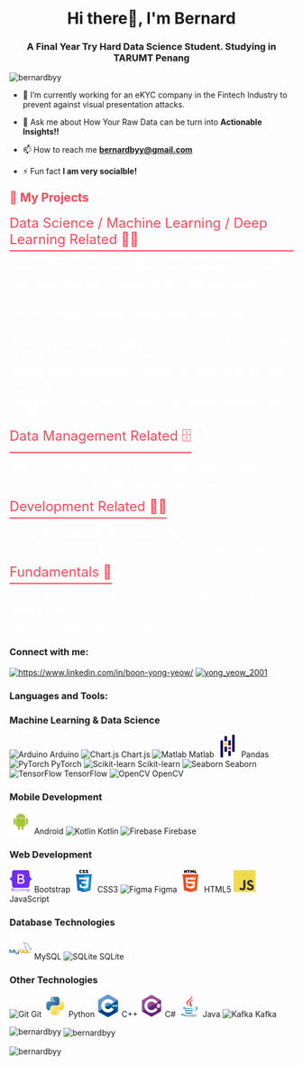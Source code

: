 <h1 align="center">Hi there👋, I'm Bernard</h1>
<h3 align="center">A Final Year Try Hard Data Science Student. Studying in TARUMT Penang</h3>

<p align="left"> <img src="https://komarev.com/ghpvc/?username=bernardbyy&label=Profile%20views&color=0e75b6&style=flat" alt="bernardbyy" /> </p>

- 🔭 I’m currently working for an eKYC company in the Fintech Industry to prevent against visual presentation attacks.   

- 💬 Ask me about How Your Raw Data can be turn into **Actionable Insights!!**

- 📫 How to reach me **bernardbyy@gmail.com**

- ⚡ Fun fact **I am very socialble!**

<!-- Adding My Projects Section -->
<h2 style="color: #ff4757; margin-top: 20px;">📁 My Projects</h2>

<!-- DATA SCIENCE/ ML / DL SECTION-->
<div style="color: #ff4757; font-size: 24px; border-bottom: 2px solid #ff4757; display: inline-block; padding-bottom: 5px;">Data Science / Machine Learning / Deep Learning Related 🔎🧬</div>
<ul style="list-style: none; padding: 0;">
    <li style="margin-top: 10px; font-size: 18px;"><a href="https://github.com/Bernardbyy/ResumeParser-LLM" style="color: white;">Resume Parser and Job Matching w/ Deepseek-V3-0324</a></li>
    <li style="margin-top: 10px; font-size: 18px;"><a href="https://github.com/Bernardbyy/FaceCountingAppMTCNN" style="color: white;">Face Detection and Counting w/ MTCNN and Image Processing</a></li>
    <li style="margin-top: 10px; font-size: 18px;"><a href="https://github.com/Bernardbyy/CIFAR10-ImageClassfication" style="color: white;">CIFAR10-Image Classification w/ MobileNetV2 and DenseNet-121 </a></li>
    <li style="margin-top: 10px; font-size: 18px;"><a href="https://github.com/Bernardbyy/BahasaRojakSentimentAnalysis" style="color: white;">Bahasa Rojak Sentiment Analysis w/ downstreamed Cross Lingual Model XLM-RoBERTa (XLM-T)</a></li>
    <li style="margin-top: 10px; font-size: 18px;"><a href="https://github.com/Bernardbyy/SpotifyMusicClassifier" style="color: white;">Spotify Music Preference Classifier w/ XGB, GNB, RF and Stacking</a></li>
    <li style="margin-top: 10px; font-size: 18px;"><a href="https://github.com/Bernardbyy/USD-EURCurrencyPairPrediction" style="color: white;">USD/EUR Curreny Pair Prediction w/ ARIMA, SARIMA, and LSTM</a></li>
</ul>

<!-- DATA MANAGEMENT SECTION-->
<div style="color: #ff4757; font-size: 24px; border-bottom: 2px solid #ff4757; display: inline-block; padding-bottom: 5px;">Data Management Related 🗄️</div>
<ul style="list-style: none; padding: 0;">
    <li style="margin-top: 10px; font-size: 18px;"><a href="https://github.com/Bernardbyy/AmazonStockPriceVisualization/tree/main" style="color: white;">Real-Time Amazon Stock Price Visualization w/ Kafka</a></li>
    <li style="margin-top: 10px; font-size: 18px;"><a href="https://github.com/Bernardbyy/MicrosoftNorthwindDatawarehouse" style="color: white;">Microsoft Northwind Data Warehouse Project</a></li>
</ul>

<!-- DEVELOPMENT RELATED SECTION-->
<div style="color: #ff4757; font-size: 24px; border-bottom: 2px solid #ff4757; display: inline-block; padding-bottom: 5px;">Development Related 📲🌐</div>
<ul style="list-style: none; padding: 0;">
    <li style="margin-top: 10px; font-size: 18px;"><a href="https://github.com/Bernardbyy/DebtDecoder" style="color: white;">Personal Finance Kotlin Android App </a></li>
    <li style="margin-top: 10px; font-size: 18px;"><a href="https://github.com/Bernardbyy/BurgerWebsite" style="color: white;">Burger Restaurant Website w/ HTML, CSS and Javascript</a></li>
</ul>

<!-- FUNDAMENTALS SECTION-->
<div style="color: #ff4757; font-size: 24px; border-bottom: 2px solid #ff4757; display: inline-block; padding-bottom: 5px;">Fundamentals 🍼</div>
<ul style="list-style: none; padding: 0;">
    <li style="margin-top: 10px; font-size: 18px;"><a href="https://github.com/Bernardbyy/TutorManagementModule" style="color: white;">Tutor Management Module w/ Doubly Linked List and Bubble Sort</a></li>
    <li style="margin-top: 10px; font-size: 18px;"><a href="https://github.com/Bernardbyy/RestaurantReservationSystem" style="color: white;">Restaurant Reservation System w/ C++</a></li>
</ul>

<h3 align="left">Connect with me:</h3>
<p align="left">
<a href="https://www.linkedin.com/in/boon-yong-yeow/" target="blank"><img align="center" src="https://raw.githubusercontent.com/rahuldkjain/github-profile-readme-generator/master/src/images/icons/Social/linked-in-alt.svg" alt="https://www.linkedin.com/in/boon-yong-yeow/" height="30" width="40" /></a>
<a href="https://instagram.com/yong_yeow_2001" target="blank"><img align="center" src="https://raw.githubusercontent.com/rahuldkjain/github-profile-readme-generator/master/src/images/icons/Social/instagram.svg" alt="yong_yeow_2001" height="30" width="40" /></a>
</p>

<h3 align="left">Languages and Tools:</h3>
<h3>Machine Learning & Data Science</h3>
<p>
  <img src="https://cdn.worldvectorlogo.com/logos/arduino-1.svg" alt="Arduino" width="40" height="40" /> Arduino
  <img src="https://www.chartjs.org/media/logo-title.svg" alt="Chart.js" width="40" height="40" /> Chart.js
  <img src="https://upload.wikimedia.org/wikipedia/commons/2/21/Matlab_Logo.png" alt="Matlab" width="40" height="40" /> Matlab
  <img src="https://raw.githubusercontent.com/devicons/devicon/master/icons/pandas/pandas-original.svg" alt="Pandas" width="40" height="40" /> Pandas
  <img src="https://www.vectorlogo.zone/logos/pytorch/pytorch-icon.svg" alt="PyTorch" width="40" height="40" /> PyTorch
  <img src="https://upload.wikimedia.org/wikipedia/commons/0/05/Scikit_learn_logo_small.svg" alt="Scikit-learn" width="40" height="40" /> Scikit-learn
  <img src="https://seaborn.pydata.org/_images/logo-mark-lightbg.svg" alt="Seaborn" width="40" height="40" /> Seaborn
  <img src="https://www.vectorlogo.zone/logos/tensorflow/tensorflow-icon.svg" alt="TensorFlow" width="40" height="40" /> TensorFlow
  <img src="https://www.vectorlogo.zone/logos/opencv/opencv-icon.svg" alt="OpenCV" width="40" height="40" /> OpenCV
</p>

<h3>Mobile Development</h3>
<p>
  <img src="https://raw.githubusercontent.com/devicons/devicon/master/icons/android/android-original-wordmark.svg" alt="Android" width="40" height="40" /> Android
  <img src="https://www.vectorlogo.zone/logos/kotlinlang/kotlinlang-icon.svg" alt="Kotlin" width="40" height="40" /> Kotlin
  <img src="https://www.vectorlogo.zone/logos/firebase/firebase-icon.svg" alt="Firebase" width="40" height="40" /> Firebase
</p>

<h3>Web Development</h3>
<p>
  <img src="https://raw.githubusercontent.com/devicons/devicon/master/icons/bootstrap/bootstrap-plain-wordmark.svg" alt="Bootstrap" width="40" height="40" /> Bootstrap
  <img src="https://raw.githubusercontent.com/devicons/devicon/master/icons/css3/css3-original-wordmark.svg" alt="CSS3" width="40" height="40" /> CSS3
  <img src="https://www.vectorlogo.zone/logos/figma/figma-icon.svg" alt="Figma" width="40" height="40" /> Figma
  <img src="https://raw.githubusercontent.com/devicons/devicon/master/icons/html5/html5-original-wordmark.svg" alt="HTML5" width="40" height="40" /> HTML5
  <img src="https://raw.githubusercontent.com/devicons/devicon/master/icons/javascript/javascript-original.svg" alt="JavaScript" width="40" height="40" /> JavaScript
</p>

<h3>Database Technologies</h3>
<p>
  <img src="https://raw.githubusercontent.com/devicons/devicon/master/icons/mysql/mysql-original-wordmark.svg" alt="MySQL" width="40" height="40" /> MySQL
  <img src="https://www.vectorlogo.zone/logos/sqlite/sqlite-icon.svg" alt="SQLite" width="40" height="40" /> SQLite
</p>

<h3>Other Technologies</h3>
<p>
  <img src="https://www.vectorlogo.zone/logos/git-scm/git-scm-icon.svg" alt="Git" width="40" height="40" /> Git
  <img src="https://raw.githubusercontent.com/devicons/devicon/master/icons/python/python-original.svg" alt="Python" width="40" height="40" /> Python
  <img src="https://raw.githubusercontent.com/devicons/devicon/master/icons/cplusplus/cplusplus-original.svg" alt="C++" width="40" height="40" /> C++
  <img src="https://raw.githubusercontent.com/devicons/devicon/master/icons/csharp/csharp-original.svg" alt="C#" width="40" height="40" /> C#
  <img src="https://raw.githubusercontent.com/devicons/devicon/master/icons/java/java-original.svg" alt="Java" width="40" height="40" /> Java
  <img src="https://www.vectorlogo.zone/logos/apache_kafka/apache_kafka-icon.svg" alt="Kafka" width="40" height="40" /> Kafka
</p>


<p><img align="left" src="https://github-readme-stats.vercel.app/api/top-langs?username=bernardbyy&show_icons=true&locale=en&layout=compact" alt="bernardbyy" /></p>

<p>&nbsp;<img align="center" src="https://github-readme-stats.vercel.app/api?username=bernardbyy&show_icons=true&locale=en" alt="bernardbyy" /></p>

<p><img align="center" src="https://github-readme-streak-stats.herokuapp.com/?user=bernardbyy&" alt="bernardbyy" /></p>
